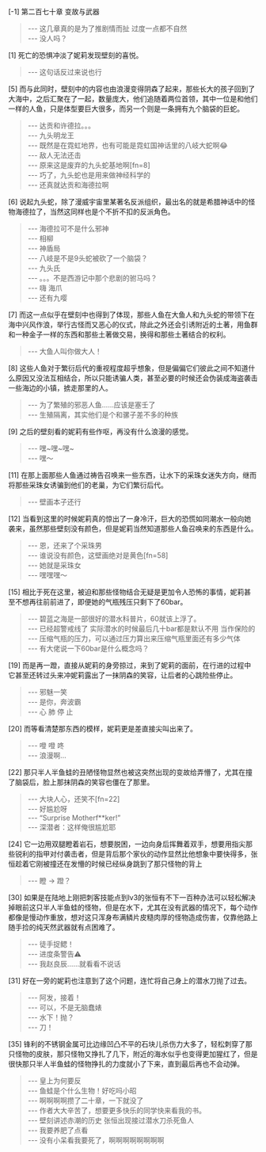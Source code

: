 
[-1] 第二百七十章 变故与武器
>--- 这几章真的是为了推剧情而扯 过度一点都不自然<br>
>--- 没人吗？<br>

[1] 死亡的恐惧冲淡了妮莉发现壁刻的喜悦。
>--- 这句话反过来说也行<br>

[5] 而与此同时，壁刻中的内容也由浪漫变得阴森了起来，那些长大的孩子回到了大海中，之后汇聚在了一起，数量庞大，他们追随着两位首领，其中一位是和他们一样的人鱼，只是体型要巨大很多，而另一个则是一条拥有九个脑袋的巨蛇。
>--- 达贡和许德拉。。。<br>
>--- 九头明龙王<br>
>--- 既然是在霓虹地界，也有可能是霓虹国神话里的八岐大蛇啊😂<br>
>--- 敌人无法还击<br>
>--- 原来这是废弃的九头蛇基地啊[fn=8]<br>
>--- 巧了，九头蛇也是用来做神经科学的<br>
>--- 还真就达贡和海德拉啊<br>

[6] 说起九头蛇，除了漫威宇宙里某著名反派组织，最出名的就是希腊神话中的怪物海德拉了，当然这同样也是个不折不扣的反派角色。
>--- 海德拉可不是什么邪神<br>
>--- 相柳<br>
>--- 神盾局<br>
>--- 八岐是不是9头蛇被砍了一个脑袋？<br>
>--- 九头氏<br>
>--- 。。。不是西游记中那个悲剧的驸马吗？<br>
>--- 嗨 海爪<br>
>--- 还有九嘤<br>

[7] 而这一点似乎在壁刻中也得到了体现，那些人鱼在大鱼人和九头蛇的带领下在海中兴风作浪，举行古怪而又恶心的仪式，除此之外还会引诱附近的土著，用鱼群和一种金子一样的东西和那些土著做交易，换得和那些土著结合的权利。
>--- 大鱼人叫你做大人！<br>

[8] 这些人鱼对于繁衍后代的重视程度超乎想象，但是偏偏它们彼此之间不知道什么原因又没法互相结合，所以只能诱骗人类，甚至必要的时候还会伪装成海盗袭击一些海边的小镇，掳走那里的人。
>--- 为了繁殖的邪恶人鱼……应该是塞壬了<br>
>--- 生殖隔离，其实他们是个和骡子差不多的种族<br>

[9] 之后的壁刻看的妮莉有些作呕，再没有什么浪漫的感觉。
>--- 嘿~嘿~嘿~<br>
>--- 嘿～<br>

[11] 在那上面那些人鱼通过祷告召唤来一些东西，让水下的采珠女迷失方向，继而将那些采珠女诱骗到他们的老巢，为它们繁衍后代。
>--- 壁画本子还行<br>

[12] 当看到这里的时候妮莉真的惊出了一身冷汗，巨大的恐慌如同潮水一般向她袭来，虽然那些壁刻没有颜色，但是妮莉当然知道那些人鱼召唤来的东西是什么。
>--- 恩，还来了个采珠男<br>
>--- 谁说没有颜色，这壁画绝对是黄色[fn=58]<br>
>--- 她就是采珠女<br>
>--- 嘿嘿嘿～<br>

[15] 相比于死在这里，被迫和那些怪物结合无疑是更加令人恐怖的事情，妮莉甚至不想再往前前进了，即便她的气瓶残压只剩下了60bar。
>--- 碧蓝之海是一部很好的潜水科普片，60就该上浮了。<br>
>--- 已经超警戒线了 实际潜水的时候最后几十bar都是默认不用 当作保险的<br>
>--- 压缩气瓶的压力，可以通过压力算出来压缩气瓶里面还有多少气体<br>
>--- 有大佬说一下60bar是什么概念吗？<br>

[19] 而是再一蹬，直接从妮莉的身旁掠过，来到了妮莉的面前，在行进的过程中它甚至还转过头来冲妮莉露出了一抹阴森的笑容，让后者的心跳险些停止。
>--- 邪魅一笑<br>
>--- 是你，奔波霸<br>
>--- 心   肺   停   止<br>

[20] 而等看清楚那东西的模样，妮莉更是差直接尖叫出来了。
>--- 噔  噔  咚<br>
>--- 浪漫啊…<br>

[22] 那只半人半鱼蛙的丑陋怪物显然也被这突然出现的变故给弄懵了，尤其在撞了脑袋后，脸上那抹阴森的笑容也僵在了那里。
>--- 大块人心，还笑不[fn=22]<br>
>--- 好尴尬呀<br>
>--- “Surprise Motherf**ker!”<br>
>--- 深潜者：这样俺很尴尬耶<br>

[24] 它一边用双腿瞪着岩石，想要脱困，一边向身后挥舞着双手，想要用指尖那些锐利的指甲对付袭击者，但是背后那个家伙的动作显然比他想象中要快得多，张恒趁着它刚被撞还在发懵的时候已经纵身跳到了那只怪物的背上
>--- 瞪 -> 蹬？<br>

[30] 如果是在陆地上刚把刺客技能点到lv3的张恒有不下一百种办法可以轻松解决掉眼前这只半人半鱼蛙的怪物，但是在水下，尤其在没有武器的情况下，每个动作都像是慢动作重放，想对这只浑身布满鳞片皮糙肉厚的怪物造成伤害，仅靠他路上随手捡的纯天然武器就有点困难了。
>--- 徒手捉鳃！<br>
>--- 进度条警告⚠️<br>
>--- 我赵良辰……就看看不说话<br>

[31] 好在一旁的妮莉也注意到了这个问题，连忙将自己身上的潜水刀抛了过去。
>--- 阿发，接着！<br>
>--- 可以，不是无脑蠢婊<br>
>--- 水下！抛？<br>
>--- 刀！<br>

[35] 锋利的不锈钢金属可比边缘凹凸不平的石块儿杀伤力大多了，轻松刺穿了那只怪物的皮肤，那只怪物又挣扎了几下，附近的海水似乎也变得更加猩红了，但是很快那只半人半鱼蛙的怪物挣扎的力度就小了下来，直到最后再也不会动弹。
>--- 皇上为何要反<br>
>--- 鱼蛙是个什么生物！好吃吗小昭<br>
>--- 啊啊啊啊攒了二十章，一下就没了<br>
>--- 作者大大辛苦了，想要更多快乐的同学快来看我的书。<br>
>--- 壁刻讲述赤潮的历史 张恒出现接过潜水刀杀死鱼人<br>
>--- 我要养肥了点看<br>
>--- 没有小呆看我要死了，啊啊啊啊啊啊啊啊<br>
